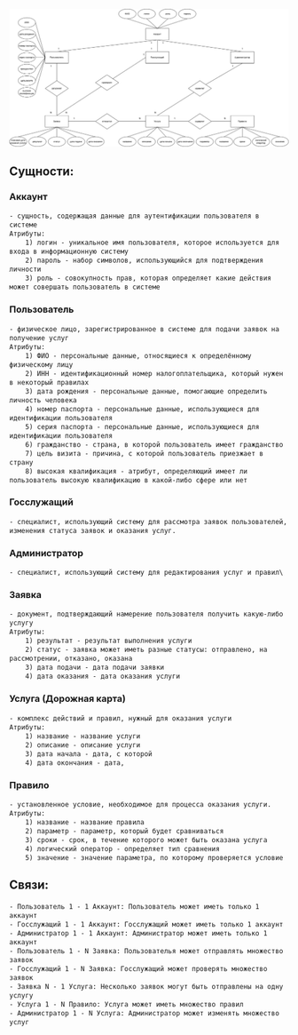![alt text](https://github.com/cuug/MigrationMap/blob/master/Lab2/ERD-Diagram.png)

## Сущности:
### Аккаунт
    - сущность, содержащая данные для аутентификации пользователя в системе
    Атрибуты:
        1) логин - уникальное имя пользователя, которое используется для входа в информационную систему
        2) пароль - набор символов, использующийся для подтверждения личности
        3) роль - совокупность прав, которая определяет какие действия может совершать пользователь в системе
### Пользователь
    - физическое лицо, зарегистрированное в системе для подачи заявок на получение услуг
    Атрибуты:
        1) ФИО - персональные данные, относящиеся к определённому физическому лицу
        2) ИНН - идентификационный номер налогоплательщика, который нужен в некоторый правилах
        3) дата рождения - персональные данные, помогающие определить личность человека
        4) номер паспорта - персональные данные, использующиеся для идентификации пользователя
        5) серия паспорта - персональные данные, использующиеся для идентификации пользователя
        6) гражданство - страна, в которой пользователь имеет гражданство
        7) цель визита - причина, с которой пользователь приезжает в страну
        8) высокая квалификация - атрибут, определяющий имеет ли пользователь высокую квалификацию в какой-либо сфере или нет
### Госслужащий
    - специалист, использующий систему для рассмотра заявок пользователей, изменения статуса заявок и оказания услуг.
### Администратор
    - специалист, использующий систему для редактирования услуг и правил\
### Заявка
    - документ, подтверждающий намерение пользователя получить какую-либо услугу
    Атрибуты:
        1) результат - результат выполнения услуги
        2) статус - заявка может иметь разные статусы: отправлено, на рассмотрении, отказано, оказана
        3) дата подачи - дата подачи заявки
        4) дата оказания - дата оказания услуги
### Услуга (Дорожная карта)
    - комплекс действий и правил, нужный для оказания услуги
    Атрибуты:
        1) название - название услуги
        2) описание - описание услуги
        3) дата начала - дата, с которой 
        4) дата окончания - дата, 
### Правило
    - установленное условие, необходимое для процесса оказания услуги.
    Атрибуты:
        1) название - название правила
        2) параметр - параметр, который будет сравниваться
        3) сроки - срок, в течение которого может быть оказана услуга
        4) логический оператор - определяет тип сравнения
        5) значение - значение параметра, по которому проверяется условие

## Связи:
    - Пользователь 1 - 1 Аккаунт: Пользователь может иметь только 1 аккаунт
    - Госслужащий 1 - 1 Аккаунт: Госслужащий может иметь только 1 аккаунт
    - Администратор 1 - 1 Аккаунт: Администратор может иметь только 1 аккаунт
    - Пользователь 1 - N Заявка: Пользователья может отправлять множество заявок
    - Госслужащий 1 - N Заявка: Госслужащий может проверять множество заявок
    - Заявка N - 1 Услуга: Несколько заявок могут быть отправлены на одну услугу
    - Услуга 1 - N Правило: Услуга может иметь множество правил
    - Администратор 1 - N Услуга: Администратор может изменять множество услуг